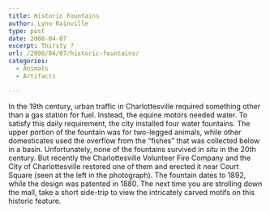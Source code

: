 ```yaml
---
title: Historic Fountains
author: Lynn Rainville
type: post
date: 2008-04-07
excerpt: Thirsty ?
url: /2008/04/07/historic-fountains/
categories:
  - Animals
  - Artifacts

---
```

In the 19th century, urban traffic in Charlottesville required something other than a gas station for fuel. Instead, the equine motors needed water. [](http://www.locohistory.org/blog/albemarle/2008/04/07/historic-fountains/1892-fountain-off-the-downtown-mall/) To satisfy this daily requirement, the city installed four water fountains. The upper portion of the fountain was for two-legged animals, while other domesticates used the overflow from the &#8220;fishes&#8221; that was collected below in a basin. Unfortunately, none of the fountains survived _in situ_ in the 20th century. But recently the Charlottesville Volunteer Fire Company and the City of Charlottesville restored one of them and erected it near Court Square (seen at the left in the photograph). The fountain dates to 1892, while the design was patented in 1880. The next time you are strolling down the mall, take a short side-trip to view the intricately carved motifs on this historic feature.
